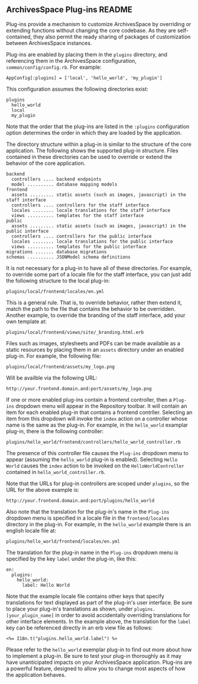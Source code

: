 ArchivesSpace Plug-ins README
-----------------------------

Plug-ins provide a mechanism to customize ArchivesSpace by overriding or extending functions
without changing the core codebase. As they are self-contained, they also permit the ready
sharing of packages of customization between ArchivesSpace instances.

Plug-ins are enabled by placing them in the `plugins` directory, and referencing them in the
ArchivesSpace configuration, `common/config/config.rb`. For example:

    AppConfig[:plugins] = ['local', 'hello_world', 'my_plugin']

This configuration assumes the following directories exist:

    plugins
      hello_world
      local
      my_plugin

Note that the order that the plug-ins are listed in the `:plugins` configuration option
determines the order in which they are loaded by the application.

The directory structure within a plug-in is similar to the structure of the core application.
The following shows the supported plug-in structure. Files contained in these directories can
be used to override or extend the behavior of the core application.

    backend
      controllers .... backend endpoints
      model .......... database mapping models
    frontend
      assets ......... static assets (such as images, javascript) in the staff interface
      controllers .... controllers for the staff interface
      locales ........ locale translations for the staff interface
      views .......... templates for the staff interface
    public
      assets ......... static assets (such as images, javascript) in the public interface
      controllers .... controllers for the public interface
      locales ........ locale translations for the public interface
      views .......... templates for the public interface
    migrations ....... database migrations
    schemas .......... JSONModel schema definitions

It is not necessary for a plug-in to have all of these directories. For example, to override
some part of a locale file for the staff interface, you can just add the following structure
to the local plug-in:

    plugins/local/frontend/locales/en.yml

This is a general rule. That is, to override behavior, rather then extend it, match the path
to the file that contains the behavior to be overridden. Another example, to override the
branding of the staff interface, add your own template at:

    plugins/local/frontend/views/site/_branding.html.erb

Files such as images, stylesheets and PDFs can be made available as a static resources by
placing them in an `assets` directory under an enabled plug-in. For example, the following file:

    plugins/local/frontend/assets/my_logo.png

Will be availble via the following URL:

    http://your.frontend.domain.and:port/assets/my_logo.png

If one or more enabled plug-ins contain a frontend controller, then a `Plug-ins` dropdown menu
will appear in the Repository toolbar. It will contain an item for each enabled plug-in that
contains a frontend contrller. Selecting an item from this dropdown will invoke the `index`
action on a controller whose name is the same as the plug-in. For example, in the `hello_world`
examplar plug-in, there is the following controller:

    plugins/hello_world/frontend/controllers/hello_world_controller.rb

The presence of this controller file causes the `Plug-ins` dropdown menu to appear (assuming the
`hello_world` plug-in is enabled). Selecting `Hello World` causes the `index` action to be invoked
on the `HelloWorldController` contained in `hello_world_controller.rb`.

Note that the URLs for plug-in controllers are scoped under `plugins`, so the URL for the above
example is:

    http://your.frontend.domain.and:port/plugins/hello_world

Also note that the translation for the plug-in's name in the `Plug-ins` dropdown menu is specified
in a locale file in the `frontend/locales` directory in the plug-in. For example, in the `hello_world`
example there is an english locale file at:

    plugins/hello_world/frontend/locales/en.yml

The translation for the plug-in name in the `Plug-ins` dropdown menu is specified by the key `label`
under the plug-in, like this:

    en:
      plugins:
        hello_world:
          label: Hello World

Note that the example locale file contains other keys that specify translations for text displayed
as part of the plug-in's user interface. Be sure to place your plug-in's translations as shown, under
`plugins.[your_plugin_name]` in order to avoid accidentally overriding translations for other
interface elements. In the example above, the translation for the `label` key can be referenced
directly in an erb view file as follows:

    <%= I18n.t("plugins.hello_world.label") %>

Please refer to the `hello_world` exemplar plug-in to find out more about how to implement
a plug-in. Be sure to test your plug-in thoroughly as it may have unanticipated impacts on your
ArchivesSpace application. Plug-ins are a powerful feature, designed to allow you to change
most aspects of how the application behaves.
